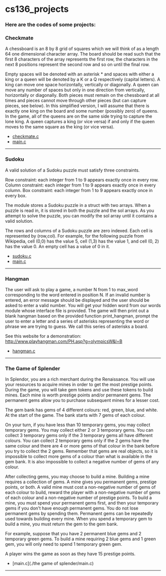 # cs136_projects
### Here are the codes of some projects:

### Checkmate

A chessboard is an 8 by 8 grid of squares which we will think of as a length 64 one dimensional character array. The board should be read such that the first 8 characters of the array represents the first row, the characters in the next 8 positions represent the second row and so on until the final row.

Empty spaces will be denoted with an asterisk * and spaces with either a king or a queen will be denoted by a K or a Q respectively (capital letters). A king can move one space horizontally, vertically or diagonally. A queen can move any number of spaces but only in one direction from vertically, horizontally or diagonally. Both pieces must remain on the chessboard at all times and pieces cannot move through other pieces (but can capture pieces, see below). In this simplified version, I will assume that there is exactly one king on the board and some number (possibly zero) of queens. In the game, all of the queens are on the same side trying to capture the lone king. A queen captures a king (or vice versa) if and only if the queen moves to the same square as the king (or vice versa).

  * [checkmate.c](checkmate/checkmate.c)
  * [main.c](./checkmate/test-checkmate.c)
  ***
  
### Sudoku
  
A valid solution of a Sudoku puzzle must satisfy three constraints.

Row constraint: each integer from 1 to 9 appears exactly once in every row.
Column constraint: each integer from 1 to 9 appears exactly once in every column.
Box constraint: each integer from 1 to 9 appears exactly once in every box.

The module stores a Sudoku puzzle in a struct with two arrays. When a puzzle is read in, it is stored in both the puzzle and the sol arrays. As you attempt to solve the puzzle, you can modify the sol array until it contains a valid solution.

The rows and columns of a Sudoku puzzle are zero indexed. Each cell is represented by (row,col). For example, for the following puzzle from Wikipedia, cell (0,0) has the value 5, cell (1,3) has the value 1, and cell (0, 2) has the value 0. An empty cell has a value of 0 in it.

  * [sudoku.c](sudoku/sudoku.c)
  * [main.c](./sudoku/play_sudoku.c)
  ***
  
### Hangman
  
The user will ask to play a game, a number N from 1 to max_word corresponding to the word entered in position N. If an invalid number is entered, an error message should be displayed and the user should be asked to enter a valid number. You will get your hidden word from our words module whose interface file is provided. The game will then print out a blank hangman based on the provided function print_hangman, prompt the user to enter a letter and a series of asterisks representing the word or phrase we are trying to guess. We call this series of asterisks a board.

See this website for a demonstration:
http://www.playhangman.com/PH.asp?g=olympicsW&l=B

  * [hangman.c](./hangman/hangman.c)
  ***
  
### The Game of Splender

In Splendor, you are a rich merchant during the Renaissance. You will use your resources to acquire mines in order to get the most prestige points. During the game, you will take gem tokens and use these tokens to build mines. Each mine is worth prestige points and/or permanent gems. The permanent gems allow you to purchase subsequent mines for a lesser cost.

The gem bank has gems of 4 different colours: red, green, blue, and white. At the start of the game. The bank starts with 7 gems of each colour.

On your turn, if you have less than 10 temporary gems, you may collect temporary gems. You may collect either 2 or 3 temporary gems. You can collect 3 temporary gems only if the 3 temporary gems all have different colours. You can collect 2 temporary gems only if the 2 gems have the same colour and there are 4 or more gems of that colour in the bank before you try to collect the 2 gems. Remember that gems are real objects, so it is impossible to collect more gems of a colour than what is available in the gem bank. It is also impossible to collect a negative number of gems of any colour.

After collecting gems, you may choose to build a mine. Building a mine requires a collection of gems. A mine gives you permanent gems, prestige points, or both. A valid mine must cost a non-negative number of gems of each colour to build, reward the player with a non-negative number of gems of each colour and a non-negative number of prestige points. To build a mine, you must spend your permanent gems first, and then your temporary gems if you don't have enough permanent gems. You do not lose permanent gems by spending them. Permanent gems can be repeatedly used towards building every mine. When you spend a temporary gem to build a mine, you must return the gem to the gem bank.

For example, suppose that you have 2 permanent blue gems and 2 temporary green gems. To build a mine requiring 2 blue gems and 1 green gem, you will only need to spend 1 temporary green gem.

A player wins the game as soon as they have 15 prestige points.

  * [main.c](./the game of splender/main.c)
  ***
  
  
